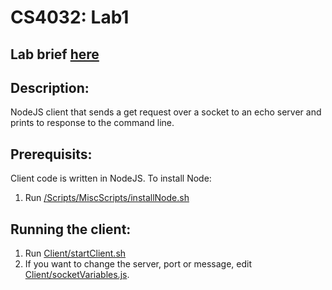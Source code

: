 # CS4032: Lab1

## Lab brief [here](https://www.scss.tcd.ie/Stephen.Barrett/lectures/cs4032/lab1.html)

## Description:

NodeJS client that sends a get request over a socket to an echo server and prints to response to the command line.

## Prerequisits: 

Client code is written in NodeJS. 
To install Node:
  1. Run [/Scripts/MiscScripts/installNode.sh](./Scripts/MiscScripts/installNode.sh)

## Running the client:
  1. Run [Client/startClient.sh](./Client/StartClient.sh)
  2. If you want to change the server, port or message, edit [Client/socketVariables.js](./Client/SocketVaribles.js).

